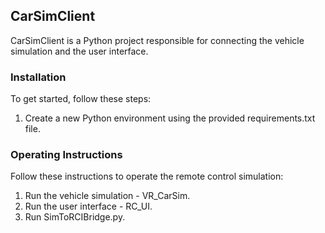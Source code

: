 ## CarSimClient

CarSimClient is a Python project responsible for connecting the vehicle simulation and the user interface.

### Installation
To get started, follow these steps:

1. Create a new Python environment using the provided requirements.txt file.

### Operating Instructions

Follow these instructions to operate the remote control simulation:

1. Run the vehicle simulation - VR_CarSim.
2. Run the user interface - RC_UI.
3. Run SimToRCIBridge.py.
